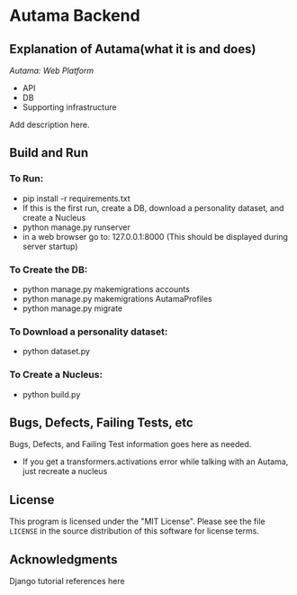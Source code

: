 # Autama Backend

## Explanation of Autama(what it is and does)
_Autama: Web Platform_  

* API
* DB
* Supporting infrastructure

Add description here. 


## Build and Run  

### To Run:
  * pip install -r requirements.txt
  * If this is the first run, create a DB, download a personality dataset, and create a Nucleus
  * python manage.py runserver
  * in a web browser go to: 127.0.0.1:8000 (This should be displayed during server startup)

### To Create the DB: 
  * python manage.py makemigrations accounts
  * python manage.py makemigrations AutamaProfiles
  * python manage.py migrate

### To Download a personality dataset: 
  * python dataset.py
  
### To Create a Nucleus: 
  * python build.py


## Bugs, Defects, Failing Tests, etc

Bugs, Defects, and Failing Test information goes here as needed.

  * If you get a transformers.activations error while talking with an Autama, just recreate a nucleus


## License

This program is licensed under the "MIT License".  Please
see the file `LICENSE` in the source distribution of this
software for license terms.  

## Acknowledgments  

Django tutorial references here


